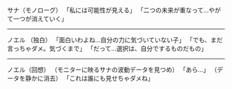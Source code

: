 サナ（モノローグ）
「私には可能性が見える」
「二つの未来が重なって...やがて一つが消えていく」

---
ノエル
（独白）
「面白いわよね...自分の力に気づいていない子」
「でも、まだ言っちゃダメ。気づくまで」
「だって...選択は、自分でするものだもの」


---
ノエル（回想）
（モニターに映るサナの波動データを見つめ）
「あら...」
（データを静かに消去）
「これは誰にも見せちゃダメね」


